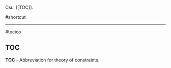 См.: [[ТОС]].

#shortcut




<hr/>

#tocico

## TOC

<b>TOC</b> -  Abbreviation for theory of constraints. 


